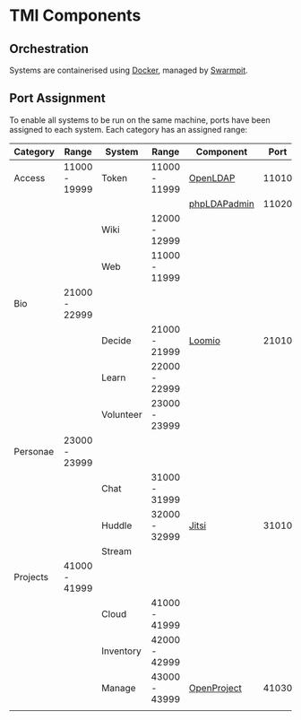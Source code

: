 # TMI Components


## Orchestration

Systems are containerised using [Docker](https://docker.io), managed by [Swarmpit](https://swarmpit.io).

## Port Assignment

To enable all systems to be run on the same machine, ports have been assigned to
each system. Each category has an assigned range:


| Category  | Range         | System    | Range         | Component                                                                     | Port  |
| --        | --            | --        | --            | --                                                                            | --    |
| Access    | 11000 - 19999 | Token     | 11000 - 11999 | [OpenLDAP](https://www.openldap.org)                                          | 11010 |
|           |               |           |               | [phpLDAPadmin](http://phpldapadmin.sourceforge.net/wiki/index.php/Main_Page)  | 11020 |
|           |               | Wiki      | 12000 - 12999 |
|           |               | Web       | 11000 - 11999 |
| Bio       | 21000 - 22999 |
|           |               | Decide    | 21000 - 21999 | [Loomio](https://www.loomio.org)                                              | 21010 |
|           |               | Learn     | 22000 - 22999 |
|           |               | Volunteer | 23000 - 23999 |
| Personae  | 23000 - 23999 |
|           |               | Chat      | 31000 - 31999 |
|           |               | Huddle    | 32000 - 32999 | [Jitsi](https://www.jitsi.org)                                                | 31010 |
|           |               | Stream    |
| Projects  | 41000 - 41999 |
|           |               | Cloud     | 41000 - 41999 |
|           |               | Inventory | 42000 - 42999 |
|           |               | Manage    | 43000 - 43999 | [OpenProject](https://www.openproject.org)                                    | 41030 |
|           |               |           |               |
